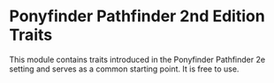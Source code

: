 # Ponyfinder Pathfinder 2nd Edition Traits
This module contains traits introduced in the Ponyfinder Pathfinder 2e setting and serves as a common starting point. It is free to use.
